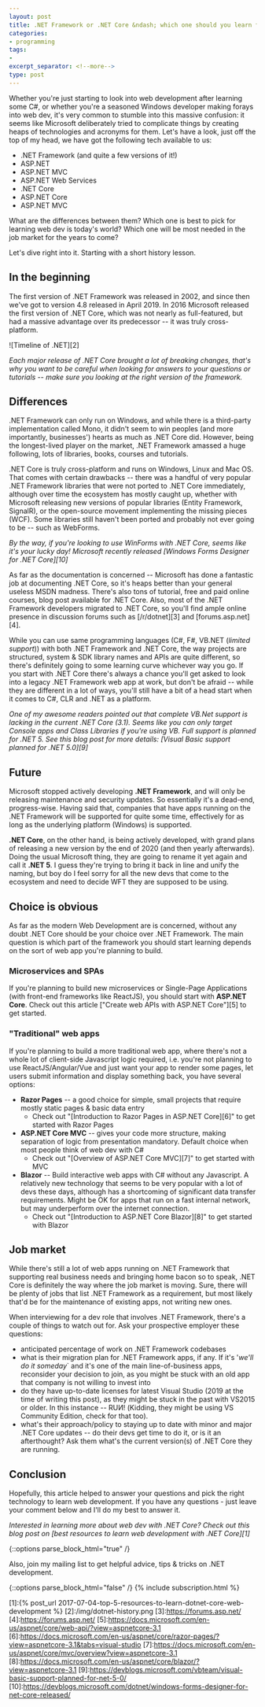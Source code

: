 ```yaml
---
layout: post
title: .NET Framework or .NET Core &ndash; which one should you learn for web development?
categories:
- programming
tags:
-
excerpt_separator: <!--more-->
type: post
---
```

Whether you're just starting to look into web development after learning some C#, or whether you're a
seasoned Windows developer making forays into web dev, it's very common to stumble into this massive
confusion: it seems like Microsoft deliberately tried to complicate things by creating heaps of
technologies and acronyms for them. Let's have a look, just off the top of my head, we have got the
following tech available to us:

<!--more-->

- .NET Framework (and quite a few versions of it!)
- ASP.NET
- ASP.NET MVC
- ASP.NET Web Services
- .NET Core
- ASP.NET Core
- ASP.NET MVC

What are the differences between them? Which one is best to pick for learning web dev is today's
world? Which one will be most needed in the job market for the years to come?

Let's dive right into it. Starting with a short history lesson.

## In the beginning
The first version of .NET Framework was released in 2002, and since then we've got to version 4.8
released in April 2019. In 2016 Microsoft released the first version of .NET Core, which was not
nearly as full-featured, but had a massive advantage over its predecessor -- it was truly
cross-platform.

![Timeline of .NET][2]

_Each major release of .NET Core brought a lot of breaking changes, that's why you want to be
careful when looking for answers to your questions or tutorials -- make sure you looking at the
right version of the framework._

## Differences
.NET Framework can only run on Windows, and while there is a third-party implementation called Mono,
it didn't seem to win peoples (and more importantly, businesses') hearts as much as .NET Core did.
However, being the longest-lived player on the market, .NET Framework amassed a huge following, lots
of libraries, books, courses and tutorials.

.NET Core is truly cross-platform and runs on Windows, Linux and Mac OS. That comes with certain
drawbacks -- there was a handful of very popular .NET Framework libraries that were not ported to
.NET Core immediately, although over time the ecosystem has mostly caught up, whether with
Microsoft releasing new versions of popular libraries (Entity Framework, SignalR), or the
open-source movement implementing the missing pieces (WCF). Some libraries still haven't been
ported and probably not ever going to be -- such as WebForms.

_By the way, if you're looking to use WinForms with .NET Core, seems like it's your lucky day!
Microsoft recently released [Windows Forms Designer for .NET Core][10]_

As far as the documentation is concerned -- Microsoft has done a fantastic job at documenting .NET
Core, so it's heaps better than your general useless MSDN madness. There's also tons of tutorial,
free and paid online courses, blog post available for .NET Core.  Also, most of the .NET Framework
developers migrated to .NET Core, so you'll find ample online presence in discussion forums such as
[/r/dotnet][3] and [forums.asp.net][4].

While you can use same programming languages (C#, F#, VB.NET (_limited support_)) with both .NET
Framework and .NET Core, the way projects are structured, system & SDK library names and APIs are
quite different, so there's definitely going to some learning curve whichever way you go. If you
start with .NET Core there's always a chance you'll get asked to look into a legacy .NET Framework
web app at work, but don't be afraid -- while they are different in a lot of ways, you'll still have
a bit of a head start when it comes to C#, CLR and .NET as a platform.

_One of my awesome readers pointed out that complete VB.Net support is lacking in the current .NET
Core (3.1). Seems like you can only target Console apps and Class Libraries if you're using VB. Full
support is planned for .NET 5. See this blog post for more details: [Visual Basic support planned
for .NET 5.0][9]_

## Future
Microsoft stopped actively developing __.NET Framework__, and will only be releasing maintenance and
security updates. So essentially it's a dead-end, progress-wise. Having said that, companies
that have apps running on the .NET Framework will be supported for quite some time, effectively for
as long as the underlying platform (Windows) is supported.

__.NET Core__, on the other hand, is being actively developed, with grand plans of releasing a new
version by the end of 2020 (and then yearly afterwards). Doing the usual Microsoft thing, they are
going to rename it yet again and call it __.NET 5__. I guess they're trying to bring it back in line
and unify the naming, but boy do I feel sorry for all the new devs that come to the ecosystem and
need to decide WFT they are supposed to be using.

## Choice is obvious
As far as the modern Web Development are is concerned, without any doubt .NET Core should be your
choice over .NET Framework. The main question is which part of the framework you should start
learning depends on the sort of web app you're planning to build.

### Microservices and SPAs
If you're planning to build new microservices or Single-Page Applications (with front-end frameworks
like ReactJS), you should start with __ASP.NET Core__. Check out this article ["Create web APIs with
ASP.NET Core"][5] to get started.

### "Traditional" web apps
If you're planning to build a more traditional web app, where there's not a whole lot of client-side
Javascript logic required, i.e. you're not planning to use ReactJS/Angular/Vue and just want your
app to render some pages, let users submit information and display something back, you have several
options:

- __Razor Pages__ -- a good choice for simple, small projects that require mostly static pages &
  basic data entry
  - Check out "[Introduction to Razor Pages in ASP.NET Core][6]" to get started with Razor Pages
- __ASP.NET Core MVC__ -- gives your code more structure, making separation of logic from
  presentation mandatory. Default choice when most people think of web dev with C#
  - Check out "[Overview of ASP.NET Core MVC][7]" to get started with MVC
- __Blazor__ -- Build interactive web apps with C# without any Javascript. A relatively new technology
  that seems to be very popular with a lot of devs these days, although has a shortcoming of
  significant data transfer requirements. Might be OK for apps that run on a fast internal network,
  but may underperform over the internet connection.
  - Check out "[Introduction to ASP.NET Core Blazor][8]" to get started with Blazor

## Job market
While there's still a lot of web apps running on .NET Framework that supporting real business needs
and bringing home bacon so to speak, .NET Core is definitely the way where the job market is
moving. Sure, there will be plenty of jobs that list .NET Framework as a requirement, but most
likely that'd be for the maintenance of existing apps, not writing new ones.

When interviewing for a dev role that involves .NET Framework, there's a couple of things to watch
out for. Ask your prospective employer these questions:

- anticipated percentage of work on .NET Framework codebases
- what is their migration plan for .NET Framework apps, if any. If it's '_we'll do it someday_` and
  it's one of the main line-of-business apps, reconsider your decision to join, as you might be
  stuck with an old app that company is not willing to invest into
- do they have up-to-date licenses for latest Visual Studio (2019 at the time of writing this post),
  as they might be stuck in the past with VS2015 or older. In this instance -- RUИ! (Kidding, they
  might be using VS Community Edition, check for that too).
- what's their approach/policy to staying up to date with minor and major .NET Core updates -- do
  their devs get time to do it, or is it an afterthought? Ask them what's the current version(s) of
  .NET Core they are running.


## Conclusion
Hopefully, this article helped to answer your questions and pick the right technology to learn web
development. If you have any questions - just leave your comment below and I'll do my best to answer
it.

_Interested in learning more about web dev with .NET Core? Check out this blog post on [best
resources to learn web development with .NET Core][1]_

{::options parse_block_html="true" /}
<div id="ctaCopy">
Also, join my mailing list to get helpful advice, tips & tricks on .NET development.
</div>

{::options parse_block_html="false" /}
{% include subscription.html %}

[1]:{% post_url 2017-07-04-top-5-resources-to-learn-dotnet-core-web-development %}
[2]:/img/dotnet-history.png
[3]:https://forums.asp.net/
[4]:https://forums.asp.net/
[5]:https://docs.microsoft.com/en-us/aspnet/core/web-api/?view=aspnetcore-3.1
[6]:https://docs.microsoft.com/en-us/aspnet/core/razor-pages/?view=aspnetcore-3.1&tabs=visual-studio
[7]:https://docs.microsoft.com/en-us/aspnet/core/mvc/overview?view=aspnetcore-3.1
[8]:https://docs.microsoft.com/en-us/aspnet/core/blazor/?view=aspnetcore-3.1
[9]:https://devblogs.microsoft.com/vbteam/visual-basic-support-planned-for-net-5-0/
[10]:https://devblogs.microsoft.com/dotnet/windows-forms-designer-for-net-core-released/
